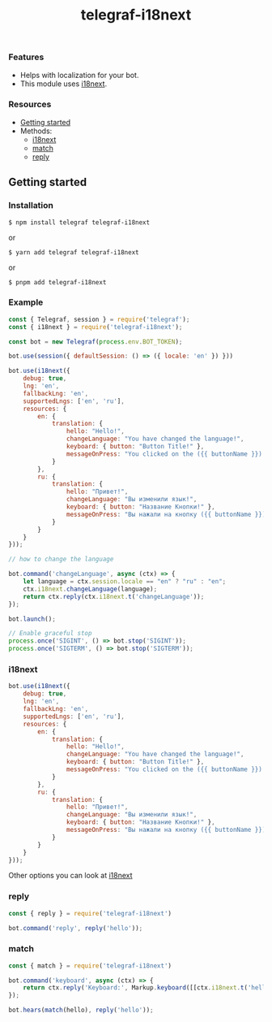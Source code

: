 <header>

<div align="center">
<h1 align="center">telegraf-i18next</h1>
</div>

</header>

### Features

- Helps with localization for your bot.
- This module uses [i18next](https://www.npmjs.com/package/i18next).

### Resources
- [Getting started](#getting-started)
- Methods:
    * [i18next](#i18next)
    * [match](#match)
    * [reply](#reply)

## Getting started

### Installation

```shellscript
$ npm install telegraf telegraf-i18next
```
or
```shellscript
$ yarn add telegraf telegraf-i18next
```
or
```shellscript
$ pnpm add telegraf-i18next
```

### Example

```js
const { Telegraf, session } = require('telegraf');
const { i18next } = require('telegraf-i18next');

const bot = new Telegraf(process.env.BOT_TOKEN);

bot.use(session({ defaultSession: () => ({ locale: 'en' }) }))

bot.use(i18next({
    debug: true,
    lng: 'en',
    fallbackLng: 'en',
    supportedLngs: ['en', 'ru'],
    resources: {
        en: {
            translation: {
                hello: "Hello!",
                changeLanguage: "You have changed the language!",
                keyboard: { button: "Button Title!" },
                messageOnPress: "You clicked on the ({{ buttonName }}) button!" // You can also send some data (Interpolation).
            }
        },
        ru: {
            translation: {
                hello: "Привет!",
                changeLanguage: "Вы изменили язык!",
                keyboard: { button: "Название Кнопки!" },
                messageOnPress: "Вы нажали на кнопку ({{ buttonName }})!" // You can also send some data (Interpolation).
            }
        }
    }
}));

// how to change the language

bot.command('changeLanguage', async (ctx) => {
    let language = ctx.session.locale == "en" ? "ru" : "en";
    ctx.i18next.changeLanguage(language);
    return ctx.reply(ctx.i18next.t('changeLanguage'));
});

bot.launch();

// Enable graceful stop
process.once('SIGINT', () => bot.stop('SIGINT'));
process.once('SIGTERM', () => bot.stop('SIGTERM'));
```

### i18next

```js
bot.use(i18next({
    debug: true,
    lng: 'en',
    fallbackLng: 'en',
    supportedLngs: ['en', 'ru'],
    resources: {
        en: {
            translation: {
                hello: "Hello!",
                changeLanguage: "You have changed the language!",
                keyboard: { button: "Button Title!" },
                messageOnPress: "You clicked on the ({{ buttonName }}) button!" // You can also send some data (Interpolation).
            }
        },
        ru: {
            translation: {
                hello: "Привет!",
                changeLanguage: "Вы изменили язык!",
                keyboard: { button: "Название Кнопки!" },
                messageOnPress: "Вы нажали на кнопку ({{ buttonName }})!" // You can also send some data (Interpolation).
            }
        }
    }
}));
```

Other options you can look at [i18next](https://www.i18next.com/overview/configuration-options)

### reply

```js
const { reply } = require('telegraf-i18next')

bot.command('reply', reply('hello'));
```

### match

```js
const { match } = require('telegraf-i18next')

bot.command('keyboard', async (ctx) => {
    return ctx.reply('Keyboard:', Markup.keyboard([[ctx.i18next.t('hello')]])))
});

bot.hears(match(hello), reply('hello'));
```